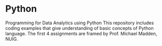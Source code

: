 # Python
Programming for Data Analytics using Python
This repository includes coding examples that give understanding of basic concepts of Python language. 
The first 4 assignments are framed by Prof. Michael Madden, NUIG.
